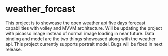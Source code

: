 # weather_forcast
This project is to showcase the open weather api five days forecast capabilities with volley and MVVM architecture.  Will be updating the project with picasso image instead of normal image loading in near future.
Data binding and model are the two things showcased along with the weather api.
This project currently supports portrait model.  Bugs will be fixed in next release.

